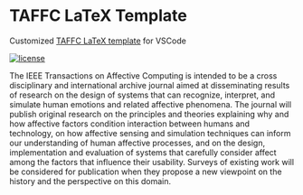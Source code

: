 # TAFFC LaTeX Template
Customized [TAFFC LaTeX template](https://template-selector.ieee.org/secure/templateSelector/downloadTemplate?publicationTypeId=1&titleId=138&articleId=1&fileId=183) for VSCode

[![license](https://img.shields.io/github/license/monetjoe/latex_templates.svg)](https://github.com/monetjoe/latex_templates/blob/taffc/LICENSE)

The IEEE Transactions on Affective Computing is intended to be a cross disciplinary and international archive journal aimed at disseminating results of research on the design of systems that can recognize, interpret, and simulate human emotions and related affective phenomena. The journal will publish original research on the principles and theories explaining why and how affective factors condition interaction between humans and technology, on how affective sensing and simulation techniques can inform our understanding of human affective processes, and on the design, implementation and evaluation of systems that carefully consider affect among the factors that influence their usability. Surveys of existing work will be considered for publication when they propose a new viewpoint on the history and the perspective on this domain.